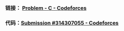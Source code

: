 ### 链接： [Problem - C - Codeforces](https://codeforces.com/contest/2074/problem/C)

### 代码：[Submission #314307055 - Codeforces](https://codeforces.com/contest/2074/submission/314307055)